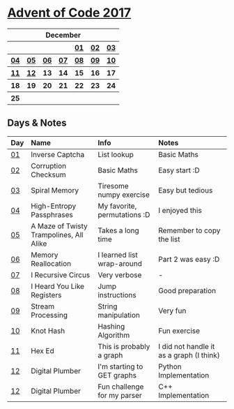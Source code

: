 # [Advent of Code 2017](https://adventofcode.com/2016/)

<table>
    <tr>
        <th colspan="7">December</th>
    </tr>
    <tr>
        <th></th>
        <th></th>
        <th></th>
        <th></th>
        <th><a href="https://adventofcode.com/2017/day/1">01</a></th>
        <th><a href="https://adventofcode.com/2017/day/2">02</a></th>
        <th><a href="https://adventofcode.com/2017/day/3">03</a></th>
    </tr>
    <tr>
        <th><a href="https://adventofcode.com/2017/day/4">04</a></th>
        <th><a href="https://adventofcode.com/2017/day/5">05</a></th>
        <th><a href="https://adventofcode.com/2017/day/6">06</a></th>
        <th><a href="https://adventofcode.com/2017/day/7">07</a></th>
        <th><a href="https://adventofcode.com/2017/day/8">08</a></th>
        <th><a href="https://adventofcode.com/2017/day/9">09</a></th>
        <th><a href="https://adventofcode.com/2017/day/10">10</a></th>
    </tr>
    <tr>
        <th><a href="https://adventofcode.com/2017/day/11">11</a></th>
        <th><a href="https://adventofcode.com/2017/day/12">12</a></th>
        <th>13</th>
        <th>14</th>
        <th>15</th>
        <th>16</th>
        <th>17</th>
    </tr>
    <tr>
        <th>18</th>
        <th>19</th>
        <th>20</th>
        <th>21</th>
        <th>22</th>
        <th>23</th>
        <th>24</th>
    </tr>
    <tr>
        <th>25</th>
        <th></th>
        <th></th>
        <th></th>
        <th></th>
        <th></th>
        <th></th>
    </tr>
</table>

## Days & Notes

Day | Name | Info | Notes
:--- | :-- | :---  | :----
[01](https://github.com/enigm4tik/advent-of-code/blob/main/2017/day01.py)  | Inverse Captcha | List lookup | Basic Maths
[02](https://github.com/enigm4tik/advent-of-code/blob/main/2017/day02.py)  | Corruption Checksum | Basic Maths | Easy start :D
[03](https://github.com/enigm4tik/advent-of-code/blob/main/2017/day03.py)  | Spiral Memory | Tiresome numpy exercise | Easy but tedious
[04](https://github.com/enigm4tik/advent-of-code/blob/main/2017/day04.py)  | High-Entropy Passphrases | My favorite, permutations :D | I enjoyed this
[05](https://github.com/enigm4tik/advent-of-code/blob/main/2017/day05.py)  | A Maze of Twisty Trampolines, All Alike | Takes a long time | Remember to copy the list
[06](https://github.com/enigm4tik/advent-of-code/blob/main/2017/day06.py)  | Memory Reallocation | I learned list wrap-around | Part 2 was easy :D
[07](https://github.com/enigm4tik/advent-of-code/blob/main/2017/day07.py)  | I Recursive Circus | Very verbose | -
[08](https://github.com/enigm4tik/advent-of-code/blob/main/2017/day08.py)  | I Heard You Like Registers | Jump instructions | Good preparation
[09](https://github.com/enigm4tik/advent-of-code/blob/main/2017/day09.py)  | Stream Processing | String manipulation | Very fun
[10](https://github.com/enigm4tik/advent-of-code/blob/main/2017/day10.py)  | Knot Hash | Hashing Algorithm | Fun exercise
[11](https://github.com/enigm4tik/advent-of-code/blob/main/2017/day11.py)  | Hex Ed | This is probably a graph | I did not handle it as a graph (I think)
[12](https://github.com/enigm4tik/advent-of-code/blob/main/2017/day12.py)  | Digital Plumber | I'm starting to GET graphs | Python Implementation
[12](https://github.com/enigm4tik/advent-of-code/blob/main/2017/day12.cpp)  | Digital Plumber | Fun challenge for my parser | C++ Implementation